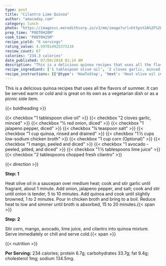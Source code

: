 ```yaml
---
type: post
title: "Cilantro Lime Quinoa"
author: "amacaday.com"
category: lunch
photo: "https://imagesvc.meredithcorp.io/v3/mm/image?url=https%3A%2F%2Fimages.media-allrecipes.com%2Fuserphotos%2F6472569.jpg"
prep_time: "P0DT0H20M"
cook_time: "P0DT0H25M"
recipe_yield: "6 servings"
rating_value: 4.597014925373134
review_count: 67
calories: "234.3 calories"
date_published: 07/04/2018 01:14 AM
description: "This is a delicious quinoa recipes that uses all the flavors of summer. It can be served warm or cold and is great on its own as a vegetarian dish or as a picnic side item."
recipe_ingredient: ['1 tablespoon olive oil', '2 cloves garlic, minced', '½ red onion, diced', '1 jalapeno pepper, diced', '¼ teaspoon salt', '1 cup quinoa, rinsed and drained', '1\u2009½ cups low-sodium chicken broth', '1 cup corn', '1 mango, peeled and diced', '1 avocado - peeled, pitted, and diced', '1\u2009½ tablespoons lime juice', '2 tablespoons chopped fresh cilantro']
recipe_instructions: [{'@type': 'HowToStep', 'text': 'Heat olive oil in a saucepan over medium heat; cook and stir garlic until fragrant, about 1 minute. Add onion, jalapeno pepper, and salt; cook and stir until onion is tender, 5 to 10 minutes. Add quinoa and cook until slightly browned, 1 to 2 minutes. Pour in chicken broth and bring to a boil. Reduce heat to low and simmer until broth is absorbed, 15 to 20 minutes.\n'}, {'@type': 'HowToStep', 'text': 'Stir corn, mango, avocado, lime juice, and cilantro into quinoa mixture. Serve immediately or chill and serve cold.\n'}]
---
```


This is a delicious quinoa recipes that uses all the flavors of summer. It can be served warm or cold and is great on its own as a vegetarian dish or as a picnic side item. 

{{< boldheading >}}

{{< checkbox "1 tablespoon olive oil" >}}
{{< checkbox "2 cloves garlic, minced" >}}
{{< checkbox "½  red onion, diced" >}}
{{< checkbox "1  jalapeno pepper, diced" >}}
{{< checkbox "¼ teaspoon salt" >}}
{{< checkbox "1 cup quinoa, rinsed and drained" >}}
{{< checkbox "1 ½ cups low-sodium chicken broth" >}}
{{< checkbox "1 cup corn  (Optional)" >}}
{{< checkbox "1  mango, peeled and diced" >}}
{{< checkbox "1  avocado - peeled, pitted, and diced" >}}
{{< checkbox "1 ½ tablespoons lime juice" >}}
{{< checkbox "2 tablespoons chopped fresh cilantro" >}}


{{< direction >}}

**Step: 1**

Heat olive oil in a saucepan over medium heat; cook and stir garlic until fragrant, about 1 minute. Add onion, jalapeno pepper, and salt; cook and stir until onion is tender, 5 to 10 minutes. Add quinoa and cook until slightly browned, 1 to 2 minutes. Pour in chicken broth and bring to a boil. Reduce heat to low and simmer until broth is absorbed, 15 to 20 minutes.{{< span >}}

**Step: 2**

Stir corn, mango, avocado, lime juice, and cilantro into quinoa mixture. Serve immediately or chill and serve cold.{{< span >}}

{{< nutrition >}}

**Per Serving:** 234 calories; protein 6.7g; carbohydrates 33.7g; fat 9.4g; cholesterol 1mg; sodium 134.5mg.